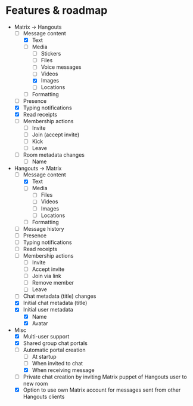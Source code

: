 # Features & roadmap

* Matrix → Hangouts
  * [ ] Message content
    * [x] Text
    * [ ] Media
      * [ ] Stickers
      * [ ] Files
      * [ ] Voice messages
      * [ ] Videos
      * [x] Images
      * [ ] Locations
    * [ ] Formatting
  * [ ] Presence
  * [x] Typing notifications
  * [x] Read receipts
  * [ ] Membership actions
    * [ ] Invite
    * [ ] Join (accept invite)
    * [ ] Kick
    * [ ] Leave
  * [ ] Room metadata changes
    * [ ] Name
* Hangouts → Matrix
  * [ ] Message content
    * [x] Text
    * [ ] Media
      * [ ] Files
      * [ ] Videos
      * [ ] Images
      * [ ] Locations
    * [ ] Formatting
  * [ ] Message history
  * [ ] Presence
  * [ ] Typing notifications
  * [ ] Read receipts
  * [ ] Membership actions
    * [ ] Invite
    * [ ] Accept invite
    * [ ] Join via link
    * [ ] Remove member
    * [ ] Leave
  * [ ] Chat metadata (title) changes
  * [x] Initial chat metadata (title)
  * [x] Initial user metadata
    * [x] Name
    * [x] Avatar
* Misc
  * [x] Multi-user support
  * [x] Shared group chat portals
  * [ ] Automatic portal creation
    * [ ] At startup
    * [ ] When invited to chat
    * [x] When receiving message
  * [ ] Private chat creation by inviting Matrix puppet of Hangouts user to new room
  * [x] Option to use own Matrix account for messages sent from other Hangouts clients
